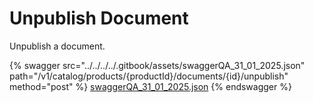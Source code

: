 # Unpublish Document

Unpublish a document.

{% swagger src="../../../../.gitbook/assets/swaggerQA_31_01_2025.json" path="/v1/catalog/products/{productId}/documents/{id}/unpublish" method="post" %}
[swaggerQA_31_01_2025.json](../../../../.gitbook/assets/swaggerQA_31_01_2025.json)
{% endswagger %}
